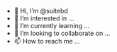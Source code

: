 - 👋 Hi, I’m @suitebd
- 👀 I’m interested in ...
- 🌱 I’m currently learning ...
- 💞️ I’m looking to collaborate on ...
- 📫 How to reach me ...

<!---
suitebd/suitebd is a ✨ special ✨ repository because its `README.md` (this file) appears on your GitHub profile.
You can click the Preview link to take a look at your changes.
--->
